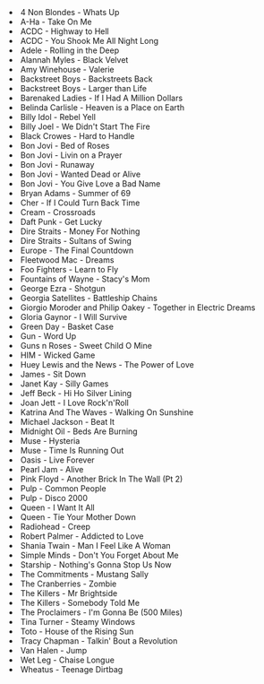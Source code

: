 <li>4 Non Blondes - Whats Up</li>
<li>A-Ha - Take On Me</li>
<li>ACDC - Highway to Hell</li>
<li>ACDC - You Shook Me All Night Long</li>
<li>Adele - Rolling in the Deep</li>
<li>Alannah Myles - Black Velvet</li>
<li>Amy Winehouse - Valerie</li>
<li>Backstreet Boys - Backstreets Back</li>
<li>Backstreet Boys - Larger than Life</li>
<li>Barenaked Ladies - If I Had A Million Dollars</li>
<li>Belinda Carlisle - Heaven is a Place on Earth</li>
<li>Billy Idol - Rebel Yell</li>
<li>Billy Joel - We Didn't Start The Fire</li>
<li>Black Crowes - Hard to Handle</li>
<li>Bon Jovi - Bed of Roses</li>
<li>Bon Jovi - Livin on a Prayer</li>
<li>Bon Jovi - Runaway</li>
<li>Bon Jovi - Wanted Dead or Alive</li>
<li>Bon Jovi - You Give Love a Bad Name</li>
<li>Bryan Adams - Summer of 69</li>
<li>Cher - If I Could Turn Back Time</li>
<li>Cream - Crossroads</li>
<li>Daft Punk - Get Lucky</li>
<li>Dire Straits - Money For Nothing</li>
<li>Dire Straits - Sultans of Swing</li>
<li>Europe - The Final Countdown</li>
<li>Fleetwood Mac - Dreams</li>
<li>Foo Fighters - Learn to Fly</li>
<li>Fountains of Wayne - Stacy's Mom</li>
<li>George Ezra - Shotgun</li>
<li>Georgia Satellites - Battleship Chains</li>
<li>Giorgio Moroder and Philip Oakey - Together in Electric Dreams</li>
<li>Gloria Gaynor - I Will Survive</li>
<li>Green Day - Basket Case</li>
<li>Gun - Word Up</li>
<li>Guns n Roses - Sweet Child O Mine</li>
<li>HIM - Wicked Game</li>
<li>Huey Lewis and the News - The Power of Love</li>
<li>James - Sit Down</li>
<li>Janet Kay - Silly Games</li>
<li>Jeff Beck - Hi Ho Silver Lining</li>
<li>Joan Jett - I Love Rock'n'Roll</li>
<li>Katrina And The Waves - Walking On Sunshine</li>
<li>Michael Jackson - Beat It</li>
<li>Midnight Oil - Beds Are Burning</li>
<li>Muse - Hysteria</li>
<li>Muse - Time Is Running Out</li>
<li>Oasis - Live Forever</li>
<li>Pearl Jam - Alive</li>
<li>Pink Floyd - Another Brick In The Wall (Pt 2)</li>
<li>Pulp - Common People</li>
<li>Pulp - Disco 2000</li>
<li>Queen - I Want It All</li>
<li>Queen - Tie Your Mother Down</li>
<li>Radiohead - Creep</li>
<li>Robert Palmer - Addicted to Love</li>
<li>Shania Twain - Man I Feel Like A Woman</li>
<li>Simple Minds - Don't You Forget About Me</li>
<li>Starship - Nothing's Gonna Stop Us Now</li>
<li>The Commitments - Mustang Sally</li>
<li>The Cranberries - Zombie</li>
<li>The Killers - Mr Brightside</li>
<li>The Killers - Somebody Told Me</li>
<li>The Proclaimers - I'm Gonna Be (500 Miles)</li>
<li>Tina Turner - Steamy Windows</li>
<li>Toto - House of the Rising Sun</li>
<li>Tracy Chapman - Talkin' Bout a Revolution</li>
<li>Van Halen - Jump</li>
<li>Wet Leg - Chaise Longue</li>
<li>Wheatus - Teenage Dirtbag</li>